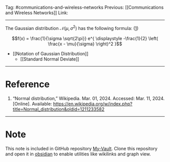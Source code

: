 Tag: #communications-and-wireless-networks 
Previous: [[Communications and Wireless Networks]]
Link: 

---

The Gaussian distribution $\mathcal{N}(\mu, \sigma^2)$ has the following formula: (<u>1</u>)

$$f(x) = \frac{1}{\sigma \sqrt{2\pi}} 
e^{
	\displaystyle
	-\frac{1}{2}
	\left(
		\frac{x - \mu}{\sigma}
	\right)^2
}$$

- [[Notation of Gaussian Distribution]]
	- [[Standard Normal Deviate]]

---

# Reference

1. “Normal distribution,” Wikipedia. Mar. 01, 2024. Accessed: Mar. 11, 2024. [Online]. Available: https://en.wikipedia.org/w/index.php?title=Normal_distribution&oldid=1211233582

---

# Note

This note is included in GitHub repository [My-Vault](https://github.com/LittleD3092/My-Vault.git). Clone this repository and open it in [obsidian](https://obsidian.md/) to enable utilities like wikilinks and graph view.